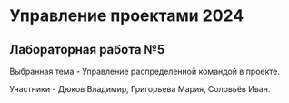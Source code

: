 # Управление проектами 2024
## Лабораторная работа №5
Выбранная тема - Управление распределенной командой в проекте.

Участники - Дюков Владимир, Григорьева Мария, Соловьёв Иван.
